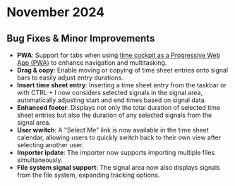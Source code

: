 # November 2024

## Bug Fixes & Minor Improvements

- **PWA**: Support for tabs when using [time cockpit as a Progressive Web App (PWA)](https://docs.timecockpit.com/doc/getting-started/web-client.html#use-time-cockpit-as-progressive-web-app-pwa) to enhance navigation and multitasking.
- **Drag & copy**: Enable moving or copying of time sheet entries onto signal bars to easily adjust entry durations.
- **Insert time sheet entry**: Inserting a time sheet entry from the taskbar or with CTRL + I now considers selected signals in the signal area, automatically adjusting start and end times based on signal data.
- **Enhanced footer**: Displays not only the total duration of selected time sheet entries but also the duration of any selected signals from the signal area.
- **User wwitch**: A "Select Me" link is now available in the time sheet calendar, allowing users to quickly switch back to their own view after selecting another user.
- **Importer ipdate**: The importer now supports importing multiple files simultaneously.
- **File system signal support**: The signal area now also displays signals from the file system, expanding tracking options.
